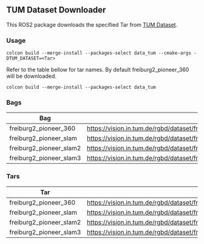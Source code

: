 ## TUM Dataset Downloader

This ROS2 package downloads the specified Tar from [TUM Dataset](https://vision.in.tum.de/data/datasets/rgbd-dataset/download).

### Usage

```
colcon build --merge-install --packages-select data_tum --cmake-args -DTUM_DATASET=<Tar>
```
Refer to the table bellow for tar names. By default freiburg2_pioneer_360 will be downloaded.
```
colcon build --merge-install --packages-select data_tum
```

### Bags

| Bag                     | Link                                                                                     |
|-------------------------|------------------------------------------------------------------------------------------|
| freiburg2_pioneer_360   | https://vision.in.tum.de/rgbd/dataset/freiburg2/rgbd_dataset_freiburg2_pioneer_360.bag   |
| freiburg2_pioneer_slam  | https://vision.in.tum.de/rgbd/dataset/freiburg2/rgbd_dataset_freiburg2_pioneer_slam.bag  |
| freiburg2_pioneer_slam2 | https://vision.in.tum.de/rgbd/dataset/freiburg2/rgbd_dataset_freiburg2_pioneer_slam2.bag |
| freiburg2_pioneer_slam3 | https://vision.in.tum.de/rgbd/dataset/freiburg2/rgbd_dataset_freiburg2_pioneer_slam3.bag |

### Tars

| Tar                     | Link                                                                                     |
|-------------------------|------------------------------------------------------------------------------------------|
| freiburg2_pioneer_360   | https://vision.in.tum.de/rgbd/dataset/freiburg2/rgbd_dataset_freiburg2_pioneer_360.tgz   |
| freiburg2_pioneer_slam  | https://vision.in.tum.de/rgbd/dataset/freiburg2/rgbd_dataset_freiburg2_pioneer_slam.tgz  |
| freiburg2_pioneer_slam2 | https://vision.in.tum.de/rgbd/dataset/freiburg2/rgbd_dataset_freiburg2_pioneer_slam2.tgz |
| freiburg2_pioneer_slam3 | https://vision.in.tum.de/rgbd/dataset/freiburg2/rgbd_dataset_freiburg2_pioneer_slam3.tgz |
